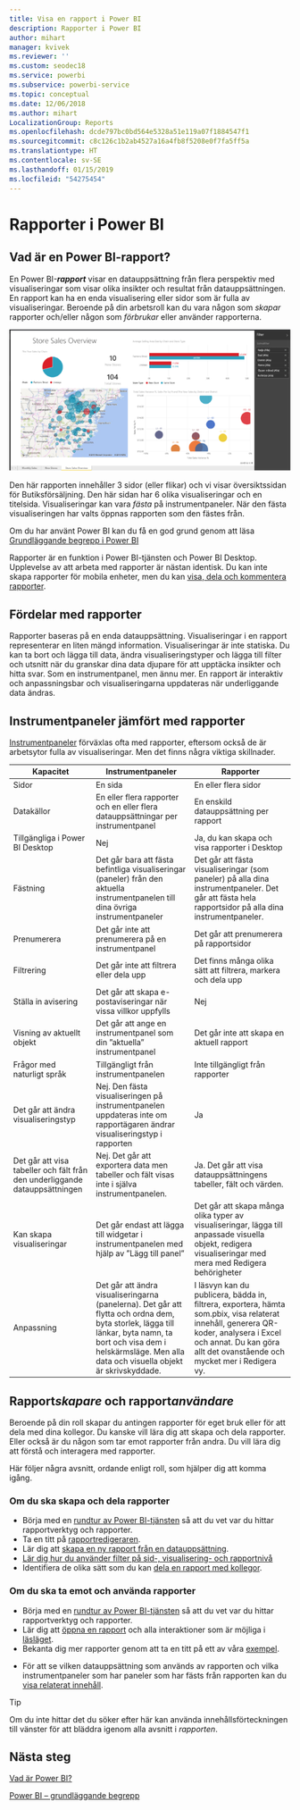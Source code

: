 ```yaml
---
title: Visa en rapport i Power BI
description: Rapporter i Power BI
author: mihart
manager: kvivek
ms.reviewer: ''
ms.custom: seodec18
ms.service: powerbi
ms.subservice: powerbi-service
ms.topic: conceptual
ms.date: 12/06/2018
ms.author: mihart
LocalizationGroup: Reports
ms.openlocfilehash: dcde797bc0bd564e5328a51e119a07f1884547f1
ms.sourcegitcommit: c8c126c1b2ab4527a16a4fb8f5208e0f7fa5ff5a
ms.translationtype: HT
ms.contentlocale: sv-SE
ms.lasthandoff: 01/15/2019
ms.locfileid: "54275454"
---
```

# <a name="reports-in-power-bi"></a>Rapporter i Power BI
## <a name="what-is-a-power-bi-report"></a>Vad är en Power BI-rapport?
En Power BI-***rapport*** visar en datauppsättning från flera perspektiv med visualiseringar som visar olika insikter och resultat från datauppsättningen.  En rapport kan ha en enda visualisering eller sidor som är fulla av visualiseringar. Beroende på din arbetsroll kan du vara någon som *skapar* rapporter och/eller någon som *förbrukar* eller använder rapporterna.

![rapportsida](./media/end-user-reports/reportview.png)

Den här rapporten innehåller 3 sidor (eller flikar) och vi visar översiktssidan för Butiksförsäljning. Den här sidan har 6 olika visualiseringar och en titelsida. Visualiseringar kan vara *fästa* på instrumentpaneler. När den fästa visualiseringen har valts öppnas rapporten som den fästes från.

Om du har använt Power BI kan du få en god grund genom att läsa [Grundläggande begrepp i Power BI](end-user-basic-concepts.md)

Rapporter är en funktion i Power BI-tjänsten och Power BI Desktop. Upplevelse av att arbeta med rapporter är nästan identisk. Du kan inte skapa rapporter för mobila enheter, men du kan [visa, dela och kommentera rapporter](mobile/mobile-reports-in-the-mobile-apps.md).

## <a name="advantages-of-reports"></a>Fördelar med rapporter
Rapporter baseras på en enda datauppsättning. Visualiseringar i en rapport representerar en liten mängd information. Visualiseringar är inte statiska. Du kan ta bort och lägga till data, ändra visualiseringstyper och lägga till filter och utsnitt när du granskar dina data djupare för att upptäcka insikter och hitta svar. Som en instrumentpanel, men ännu mer. En rapport är interaktiv och anpassningsbar och visualiseringarna uppdateras när underliggande data ändras.

## <a name="dashboards-versus-reports"></a>Instrumentpaneler jämfört med rapporter
[Instrumentpaneler](end-user-dashboards.md) förväxlas ofta med rapporter, eftersom också de är arbetsytor fulla av visualiseringar. Men det finns några viktiga skillnader.  

| **Kapacitet** | **Instrumentpaneler** | **Rapporter** |
| --- | --- | --- |
| Sidor |En sida |En eller flera sidor |
| Datakällor |En eller flera rapporter och en eller flera datauppsättningar per instrumentpanel |En enskild datauppsättning per rapport |
| Tillgängliga i Power BI Desktop |Nej |Ja, du kan skapa och visa rapporter i Desktop |
| Fästning |Det går bara att fästa befintliga visualiseringar (paneler) från den aktuella instrumentpanelen till dina övriga instrumentpaneler |Det går att fästa visualiseringar (som paneler) på alla dina instrumentpaneler. Det går att fästa hela rapportsidor på alla dina instrumentpaneler. |
| Prenumerera |Det går inte att prenumerera på en instrumentpanel |Det går att prenumerera på rapportsidor |
| Filtrering |Det går inte att filtrera eller dela upp |Det finns många olika sätt att filtrera, markera och dela upp |
| Ställa in avisering |Det går att skapa e-postaviseringar när vissa villkor uppfylls |Nej |
| Visning av aktuellt objekt |Det går att ange en instrumentpanel som din ”aktuella” instrumentpanel |Det går inte att skapa en aktuell rapport |
| Frågor med naturligt språk |Tillgängligt från instrumentpanelen |Inte tillgängligt från rapporter |
| Det går att ändra visualiseringstyp |Nej. Den fästa visualiseringen på instrumentpanelen uppdateras inte om rapportägaren ändrar visualiseringstyp i rapporten |Ja |
| Det går att visa tabeller och fält från den underliggande datauppsättningen |Nej. Det går att exportera data men tabeller och fält visas inte i själva instrumentpanelen. |Ja. Det går att visa datauppsättningens tabeller, fält och värden. |
| Kan skapa visualiseringar |Det går endast att lägga till widgetar i instrumentpanelen med hjälp av ”Lägg till panel” |Det går att skapa många olika typer av visualiseringar, lägga till anpassade visuella objekt, redigera visualiseringar med mera med Redigera behörigheter |
| Anpassning |Det går att ändra visualiseringarna (panelerna). Det går att flytta och ordna dem, byta storlek, lägga till länkar, byta namn, ta bort och visa dem i helskärmsläge. Men alla data och visuella objekt är skrivskyddade. |I läsvyn kan du publicera, bädda in, filtrera, exportera, hämta som.pbix, visa relaterat innehåll, generera QR-koder, analysera i Excel och annat.  Du kan göra allt det ovanstående och mycket mer i Redigera vy. |

## <a name="report-creators-and-report-consumers"></a>Rapport***skapare*** och rapport***användare***
Beroende på din roll skapar du antingen rapporter för eget bruk eller för att dela med dina kollegor. Du kanske vill lära dig att skapa och dela rapporter. Eller också är du någon som tar emot rapporter från andra. Du vill lära dig att förstå och interagera med rapporter.

Här följer några avsnitt, ordande enligt roll, som hjälper dig att komma igång.

### <a name="if-you-will-be-creating-and-sharing-reports"></a>Om du ska skapa och dela rapporter
* Börja med en [rundtur av Power BI-tjänsten](end-user-basic-concepts.md) så att du vet var du hittar rapportverktyg och rapporter.
* Ta en titt på [rapportredigeraren](../service-the-report-editor-take-a-tour.md).
* Lär dig att [skapa en ny rapport från en datauppsättning](../service-report-create-new.md).
* [Lär dig hur du använder filter på sid-, visualisering- och rapportnivå](end-user-report-filter.md)
* Identifiera de olika sätt som du kan [dela en rapport med kollegor](../service-share-dashboards.md).

### <a name="if-you-will-be-receiving-and-consuming-reports"></a>Om du ska ta emot och använda rapporter
* Börja med en [rundtur av Power BI-tjänsten](end-user-basic-concepts.md) så att du vet var du hittar rapportverktyg och rapporter.
* Lär dig att [öppna en rapport](end-user-report-open.md) och alla interaktioner som är möjliga i [läsläget](end-user-reading-view.md).
* Bekanta dig mer rapporter genom att ta en titt på ett av våra [exempel](../sample-tutorial-connect-to-the-samples.md).  
<!--* Don't need the report any more? You can [remove it](../service-delete.md).-->
* För att se vilken datauppsättning som används av rapporten och vilka instrumentpaneler som har paneler som har fästs från rapporten kan du [visa relaterat innehåll](end-user-related.md).

> [!TIP]
> Om du inte hittar det du söker efter här kan använda innehållsförteckningen till vänster för att bläddra igenom alla avsnitt i *rapporten*.
> 
> 

## <a name="next-steps"></a>Nästa steg
[Vad är Power BI?](../power-bi-overview.md) 

[Power BI – grundläggande begrepp](end-user-basic-concepts.md)

